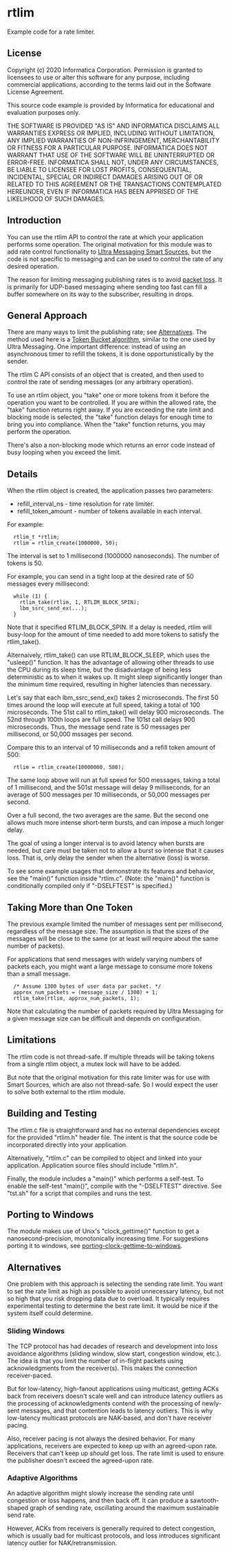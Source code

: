 # rtlim
Example code for a rate limiter.

## License

Copyright (c) 2020 Informatica Corporation.
Permission is granted to licensees to use or alter this software for any
purpose, including commercial applications,
according to the terms laid out in the Software License Agreement.

This source code example is provided by Informatica for educational
and evaluation purposes only.

THE SOFTWARE IS PROVIDED "AS IS" AND INFORMATICA DISCLAIMS ALL WARRANTIES
EXPRESS OR IMPLIED, INCLUDING WITHOUT LIMITATION, ANY IMPLIED WARRANTIES OF
NON-INFRINGEMENT, MERCHANTABILITY OR FITNESS FOR A PARTICULAR
PURPOSE. INFORMATICA DOES NOT WARRANT THAT USE OF THE SOFTWARE WILL BE
UNINTERRUPTED OR ERROR-FREE. INFORMATICA SHALL NOT, UNDER ANY CIRCUMSTANCES, BE
LIABLE TO LICENSEE FOR LOST PROFITS, CONSEQUENTIAL, INCIDENTAL, SPECIAL OR
INDIRECT DAMAGES ARISING OUT OF OR RELATED TO THIS AGREEMENT OR THE
TRANSACTIONS CONTEMPLATED HEREUNDER, EVEN IF INFORMATICA HAS BEEN APPRISED OF
THE LIKELIHOOD OF SUCH DAMAGES.


## Introduction

You can use the rtlim API to control the rate at which your
application performs some operation.
The original motivation for this module was to add rate control
functionality to
[Ultra Messaging Smart Sources](https://ultramessaging.github.io/currdoc/doc/Design/advancedoptimizations.html#smartsources_),
but the code is not specific to messaging and can be used to control
the rate of any desired operation.

The reason for limiting messaging publishing rates is to avoid
[packet loss](https://ultramessaging.github.io/currdoc/doc/Design/packetloss.html).
It is primarily for UDP-based messaging where sending too fast can
fill a buffer somewhere on its way to the subscriber,
resulting in drops.


## General Approach

There are many ways to limit the publishing rate;
see [Alternatives](#alternatives).
The method used here is a
[Token Bucket algorithm](https://en.wikipedia.org/wiki/Token_bucket),
similar to the one used by Ultra Messaging.
One important difference:
instead of using an asynchronous timer to refill the tokens,
it is done opportunistically by the sender.

The rtlim C API consists of an object that is created,
and then used to control the rate of sending messages
(or any arbitrary operation).

To use an rtlim object, you "take" one or more tokens from it before
the operation you want to be controlled.
If you are within the allowed rate,
the "take" function returns right away.
If you are exceeding the rate limit and blocking mode is selected,
the "take" function delays for enough time to bring you into
compliance.
When the "take" function returns, you may perform the operation.

There's also a non-blocking mode which returns an error code instead
of busy looping when you exceed the limit.


## Details

When the rtlim object is created, the application passes two parameters:
* refill_interval_ns - time resolution for rate limiter.
* refill_token_amount - number of tokens available in each interval.

For example:

````
  rtlim_t *rtlim;
  rtlim = rtlim_create(1000000, 50);
````

The interval is set to 1 millisecond (1000000 nanoseconds).
The number of tokens is 50.

For example, you can send in a tight loop at the desired rate of
50 messages every millisecond:
````
  while (1) {
    rtlim_take(rtlim, 1, RTLIM_BLOCK_SPIN);
    lbm_ssrc_send_ex(...);
  }
````
Note that it specified RTLIM_BLOCK_SPIN.
If a delay is needed, rtlim will busy-loop for the amount of time needed
to add more tokens to satisfy the rtlim_take().

Alternaively, rtlim_take() can use RTLIM_BLOCK_SLEEP, which uses the
"usleep()" function.
It has the advantage of allowing other threads to use the CPU
during its sleep time, but the disadvantage of being less deterministic
as to when it wakes up.
It might sleep significantly longer than the minimum time required,
resulting in higher latencies than necessary.

Let's say that each lbm_ssrc_send_ex() takes 2 microseconds.
The first 50 times around the loop will execute at full speed,
taking a total of 100 microseconds.
The 51st call to rtlim_take() will delay 900 microseconds.
The 52nd through 100th loops are full speed. The 101st call
delays 900 microseconds.
Thus, the message send rate is 50 messages per millisecond,
or 50,000 mssages per second.

Compare this to an interval of 10 milliseconds and a refill token
amount of 500:
````
  rtlim = rtlim_create(10000000, 500);
````

The same loop above will run at full speed for 500 messages,
taking a total of 1 millisecond,
and the 501st message will delay 9 milliseconds,
for an average of 500 messages per 10 milliseconds,
or 50,000 messages per second.

Over a full second, the two averages are the same.
But the second one allows much more intense short-term bursts,
and can impose a much longer delay.

The goal of using a longer interval is to avoid latency when bursts are
needed,
but care must be taken not to allow a burst so intense that it causes loss.
That is, only delay the sender when the alternative (loss) is worse.

To see some example usages that demonstrate its features and behavior,
see the "main()" function inside "rtlim.c".
(Note: the "main()" function is conditionally compiled only if
"-DSELFTEST" is specified.)


## Taking More than One Token

The previous example limited the number of messages sent per millisecond,
regardless of the message size.
The assumption is that the sizes of the messages will be close to the
same (or at least will require about the same number of packets).

For applications that send messages with widely varying numbers of
packets each,
you might want a large message to consume more tokens than a small message.

````
  /* Assume 1300 bytes of user data par packet. */
  approx_num_packets = (message_size / 1300) + 1;
  rtlim_take(rtlim, approx_num_packets, 1);
````
Note that calculating the number of packets required by Ultra
Messaging for a given message size can be difficult and depends
on configuration.


## Limitations

The rtlim code is not thread-safe.
If multiple threads will be taking tokens from a single rtlim object,
a mutex lock will have to be added.

But note that the original motivation for this rate limiter was for
use with Smart Sources, which are also not thread-safe.
So I would expect the user to solve both external to the
rtlim module.


## Building and Testing

The rtlim.c file is straightforward and has no external dependencies
except for the provided "rtlim.h" header file.
The intent is that the source code be incorporated directly into
your application.

Alternatively, "rtlim.c" can be compiled to object and linked into
your application.
Application source files should include "rtlim.h".

Finally, the module includes a "main()" which performs a self-test.
To enable the self-test "main()", compile with the
"-DSELFTEST" directive.
See "tst.sh" for a script that compiles and runs the test.


## Porting to Windows

The module makes use of Unix's "clock_gettime()" function to get
a nanosecond-precision, monotonically increasing time.
For suggestions porting it to windows, see
[porting-clock-gettime-to-windows](https://stackoverflow.com/questions/5404277/porting-clock-gettime-to-windows).


## Alternatives

One problem with this approach is selecting the sending rate limit.
You want to set the rate limit as high as possible to avoid
unnecessary latency,
but not so high that you risk dropping data due to overload.
It typically requires experimental testing to determine the best
rate limit.
It would be nice if the system itself could determine.


### Sliding Windows

The TCP protocol has had decades of research and development into
loss avoidance algorithms
(sliding window, slow start, congestion window, etc.).
The idea is that you limit the number of in-flight packets using
acknowledgments from the receiver(s).
This makes the connection receiver-paced.

But for low-latency, high-fanout applications using multicast,
getting ACKs back from receivers doesn't scale well and can introduce
latency outliers as the processing of acknowledgments contend with
the processing of newly-sent messages,
and that contention leads to latency outliers.
This is why low-latency multicast protocols are NAK-based,
and don't have receiver pacing.

Also, receiver pacing is not always the desired behavior.
For many applications, receivers are expected to keep up with an
agreed-upon rate.
Receivers that can't keep up *should* get loss.
The rate limit is used to ensure the publisher doesn't exceed the
agreed-upon rate.


### Adaptive Algorithms

An adaptive algorithm might slowly increase the sending rate until
congestion or loss happens, and then back off.
It can produce a sawtooth-shaped graph of sending rate,
oscillating around the maximum sustainable send rate.

However, ACKs from receivers is generally required to detect congestion,
which is usually bad for multicast protocols,
and loss introduces significant latency outlier for NAK/retransmission.

